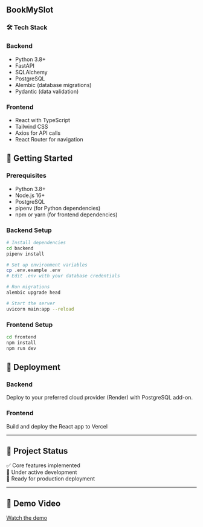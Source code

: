 ## BookMySlot

### 🛠 Tech Stack

### Backend
- Python 3.8+
- FastAPI
- SQLAlchemy
- PostgreSQL
- Alembic (database migrations)
- Pydantic (data validation)

### Frontend
- React with TypeScript
- Tailwind CSS
- Axios for API calls
- React Router for navigation

## 🚀 Getting Started

### Prerequisites
- Python 3.8+
- Node.js 16+
- PostgreSQL
- pipenv (for Python dependencies)
- npm or yarn (for frontend dependencies)

### Backend Setup
```bash
# Install dependencies
cd backend
pipenv install

# Set up environment variables
cp .env.example .env
# Edit .env with your database credentials

# Run migrations
alembic upgrade head

# Start the server
uvicorn main:app --reload
```

### Frontend Setup
```bash
cd frontend
npm install
npm run dev
```

## 🚀 Deployment

### Backend
Deploy to your preferred cloud provider (Render) with PostgreSQL add-on.

### Frontend
Build and deploy the React app to Vercel


---

## 🚀 Project Status
✅ Core features implemented  
🔧 Under active development  
🚀 Ready for production deployment

---
## 🎥 Demo Video
[Watch the demo](https://github.com/wahe7/book_slots/blob/main/demo.mp4)

